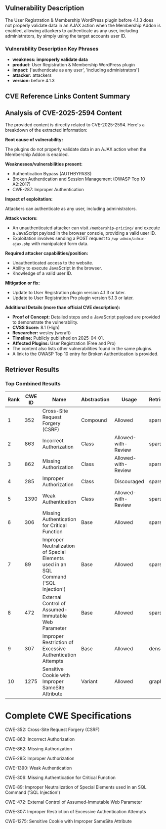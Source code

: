 ## Vulnerability Description
The User Registration & Membership WordPress plugin before 4.1.3 does not properly validate data in an AJAX action when the Membership Addon is enabled, allowing attackers to authenticate as any user, including administrators, by simply using the target accounts user ID.

### Vulnerability Description Key Phrases
- **weakness:** **improperly validate data**
- **product:** User Registration & Membership WordPress plugin
- **impact:** ['authenticate as any user', 'including administrators']
- **attacker:** attackers
- **version:** before 4.1.3

## CVE Reference Links Content Summary
## Analysis of CVE-2025-2594 Content

The provided content is directly related to CVE-2025-2594. Here's a breakdown of the extracted information:

**Root cause of vulnerability:**

The plugins do not properly validate data in an AJAX action when the Membership Addon is enabled.

**Weaknesses/vulnerabilities present:**

*   Authentication Bypass (AUTHBYPASS)
*   Broken Authentication and Session Management (OWASP Top 10 A2:2017)
*   CWE-287: Improper Authentication

**Impact of exploitation:**

Attackers can authenticate as any user, including administrators.

**Attack vectors:**

*   An unauthenticated attacker can visit `/membership-pricing/` and execute a JavaScript payload in the browser console, providing a valid user ID.
*   Exploitation involves sending a POST request to `/wp-admin/admin-ajax.php` with manipulated form data.

**Required attacker capabilities/position:**

*   Unauthenticated access to the website.
*   Ability to execute JavaScript in the browser.
*   Knowledge of a valid user ID.

**Mitigation or fix:**

*   Update to User Registration plugin version 4.1.3 or later.
*   Update to User Registration Pro plugin version 5.1.3 or later.

**Additional Details (more than official CVE description):**

*   **Proof of Concept:** Detailed steps and a JavaScript payload are provided to demonstrate the vulnerability.
*   **CVSS Score:** 8.1 (High)
*   **Researcher:** wesley (wcraft)
*   **Timeline:** Publicly published on 2025-04-01.
*   **Affected Plugins:** User Registration (Free and Pro)
*   The content also lists other vulnerabilities found in the same plugins.
*   A link to the OWASP Top 10 entry for Broken Authentication is provided.

## Retriever Results

### Top Combined Results

| Rank | CWE ID | Name | Abstraction | Usage  | Retrievers | Individual Scores |
|------|--------|------|-------------|-------|------------|-------------------|
| 1 | 352 | Cross-Site Request Forgery (CSRF) | Compound | Allowed | sparse | 0.245 |
| 2 | 863 | Incorrect Authorization | Class | Allowed-with-Review | sparse | 0.242 |
| 3 | 862 | Missing Authorization | Class | Allowed-with-Review | sparse | 0.228 |
| 4 | 285 | Improper Authorization | Class | Discouraged | sparse | 0.223 |
| 5 | 1390 | Weak Authentication | Class | Allowed-with-Review | sparse | 0.215 |
| 6 | 306 | Missing Authentication for Critical Function | Base | Allowed | sparse | 0.213 |
| 7 | 89 | Improper Neutralization of Special Elements used in an SQL Command ('SQL Injection') | Base | Allowed | sparse | 0.202 |
| 8 | 472 | External Control of Assumed-Immutable Web Parameter | Base | Allowed | sparse | 0.202 |
| 9 | 307 | Improper Restriction of Excessive Authentication Attempts | Base | Allowed | dense | 0.437 |
| 10 | 1275 | Sensitive Cookie with Improper SameSite Attribute | Variant | Allowed | graph | 0.002 |



# Complete CWE Specifications

CWE-352: Cross-Site Request Forgery (CSRF)

CWE-863: Incorrect Authorization

CWE-862: Missing Authorization

CWE-285: Improper Authorization

CWE-1390: Weak Authentication

CWE-306: Missing Authentication for Critical Function

CWE-89: Improper Neutralization of Special Elements used in an SQL Command ('SQL Injection')

CWE-472: External Control of Assumed-Immutable Web Parameter

CWE-307: Improper Restriction of Excessive Authentication Attempts

CWE-1275: Sensitive Cookie with Improper SameSite Attribute